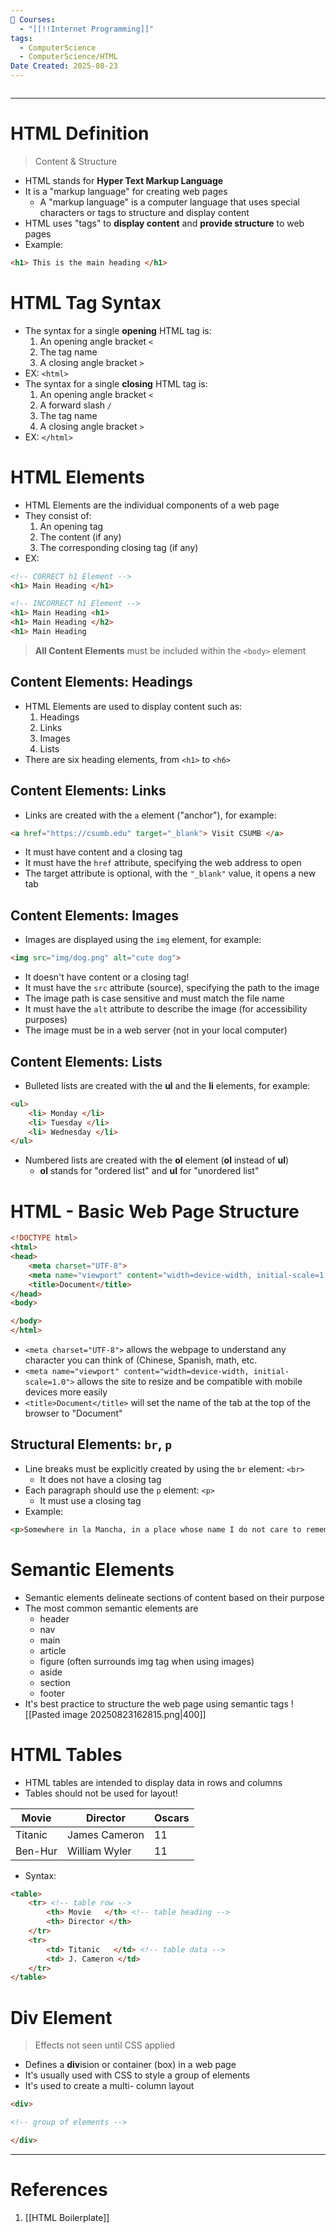 ```yaml
---
📕 Courses:
  - "[[!!Internet Programming]]"
tags:
  - ComputerScience
  - ComputerScience/HTML
Date Created: 2025-08-23
---
```

```table-of-contents
```
---
# HTML Definition
>Content & Structure
- HTML stands for **Hyper Text Markup Language**
- It is a "markup language" for creating web pages
	- A "markup language" is a computer language that uses special characters or tags to structure and display content
- HTML uses "tags" to **display content** and **provide structure** to web pages
- Example:
```html
<h1> This is the main heading </h1>
```

# HTML Tag Syntax
- The syntax for a single **opening** HTML tag is:
	1. An opening angle bracket `<`
	2. The tag name
	3. A closing angle bracket `>`
- EX: `<html>`
- The syntax for a single **closing** HTML tag is:
	1. An opening angle bracket `<`
	2. A forward slash `/`
	3. The tag name
	4. A closing angle bracket `>`
- EX: `</html>`

# HTML Elements
- HTML Elements are the individual components of a web page
- They consist of:
	1. An opening tag
	2. The content (if any)
	3. The corresponding closing tag (if any)
- EX:
```html
<!-- CORRECT h1 Element -->
<h1> Main Heading </h1>

<!-- INCORRECT h1 Element -->
<h1> Main Heading <h1>
<h1> Main Heading </h2>
<h1> Main Heading
```

> **All Content Elements** must be included within the `<body>` element
## Content Elements: Headings 
- HTML Elements are used to display content such as:
	1. Headings
	2. Links
	3. Images
	4. Lists
- There are six heading elements, from `<h1>` to `<h6>`
## Content Elements: Links
- Links are created with the `a` element ("anchor"), for example:
```html
<a href="https://csumb.edu" target="_blank"> Visit CSUMB </a>
```
- It must have content and a closing tag
- It must have the `href` attribute, specifying the web address to open
- The target attribute is optional, with the `"_blank"` value, it opens a new tab
## Content Elements: Images
- Images are displayed using the `img` element, for example:
```html
<img src="img/dog.png" alt="cute dog">
```
- It doesn't have content or a closing tag!
- It must have the `src` attribute (source), specifying the path to the image
- The image path is case sensitive and must match the file name
- It must have the `alt` attribute to describe the image (for accessibility purposes)
- The image must be in a web server (not in your local computer)
## Content Elements: Lists
- Bulleted lists are created with the **ul** and the **li** elements, for example:
```html
<ul>
	<li> Monday </li>
	<li> Tuesday </li>
	<li> Wednesday </li>
</ul>
```
- Numbered lists are created with the **ol** element (**ol** instead of **ul**)
	- **ol** stands for "ordered list" and **ul** for "unordered list"

# HTML - Basic Web Page Structure
```html
<!DOCTYPE html>
<html>
<head>
	<meta charset="UTF-8">
	<meta name="viewport" content="width=device-width, initial-scale=1.0">
	<title>Document</title>
</head>
<body>

</body>
</html>
```
- `<meta charset="UTF-8">` allows the webpage to understand any character you can think of (Chinese, Spanish, math, etc.
- `<meta name="viewport" content="width=device-width, initial-scale=1.0">` allows the site to resize and be compatible with mobile devices more easily
- `<title>Document</title>` will set the name of the tab at the top of the browser to "Document"
## Structural Elements: `br`, `p`
- Line breaks must be explicitly created by using the `br` element: `<br>`
	- It does not have a closing tag
- Each paragraph should use the `p` element: `<p>`
	- It must use a closing tag
- Example:
```html
<p>Somewhere in la Mancha, in a place whose name I do not care to remember, a gentleman lived not long ago, one of those who has a lance and ancient shield on a shelf and keeps a slinny nag and a greyhound for racing</p>
```

# Semantic Elements
- Semantic elements delineate sections of content based on their purpose
- The most common semantic elements are
	- header
	- nav
	- main
	- article
	- figure (often surrounds img tag when using images)
	- aside
	- section
	- footer
- It's best practice to structure the web page using semantic tags
![[Pasted image 20250823162815.png|400]]

# HTML Tables
- HTML tables are intended to display data in rows and columns
- Tables should not be used for layout!

| **Movie** | **Director**  | **Oscars** |
| --------- | ------------- | ---------- |
| Titanic   | James Cameron | 11         |
| Ben-Hur   | William Wyler | 11         |
- Syntax:
```html
<table>
	<tr> <!-- table row -->
		<th> Movie   </th> <!-- table heading -->
		<th> Director </th>
	</tr>
	<tr>
		<td> Titanic   </td> <!-- table data -->
		<td> J. Cameron </td>
	</tr>
</table>
```

# Div Element
>Effects not seen until CSS applied
- Defines a **div**ision or container (box) in a web page
- It's usually used with CSS to style a group of elements
- It's used to create a multi- column layout
```html
<div>

<!-- group of elements -->

</div>
```

---
# References
1. [[HTML Boilerplate]]